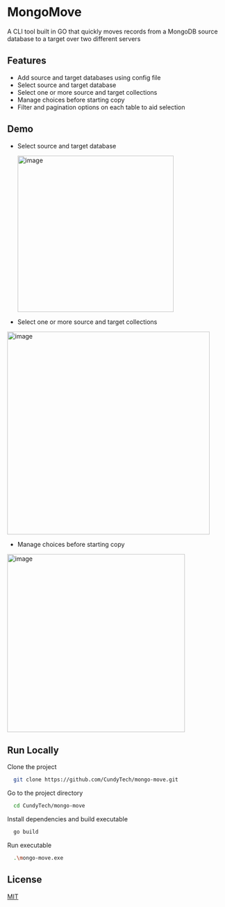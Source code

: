 
# MongoMove

A CLI tool built in GO that quickly moves records from a MongoDB source database to a target over two different servers

## Features

- Add source and target databases using config file
- Select source and target database
- Select one or more source and target collections
- Manage choices before starting copy
- Filter and pagination options on each table to aid selection

## Demo

- Select source and target database

  <img width="359" alt="image" src="https://github.com/user-attachments/assets/41a93e4d-a1b3-4c6a-b04b-ce93268be583">

- Select one or more source and target collections

<img width="466" alt="image" src="https://github.com/user-attachments/assets/88ff11af-dbc0-480d-afd9-e0cc729e4ba7">

- Manage choices before starting copy

<img width="409" alt="image" src="https://github.com/user-attachments/assets/ad225336-a02e-4ea0-ab21-a395a27702b7">

  
## Run Locally

Clone the project

```bash
  git clone https://github.com/CundyTech/mongo-move.git
```

Go to the project directory

```bash
  cd CundyTech/mongo-move
```

Install dependencies and build executable 

```bash
  go build
```

Run executable

```bash
  .\mongo-move.exe
```


## License

[MIT](https://choosealicense.com/licenses/mit/)

